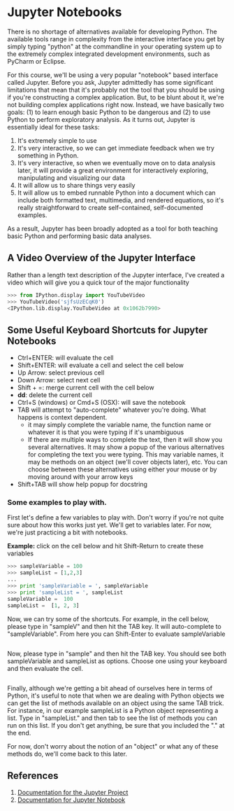 # Jupyter Notebooks

There is no shortage of alternatives available for developing Python. The available tools range in complexity from the interactive interface you get by simply typing "python" at the commandline in your operating system up to the extremely complex integrated development environments, such as PyCharm or Eclipse.

For this course, we'll be using a very popular "notebook" based interface called Jupyter. Before you ask, Jupyter admittedly has some significant limitations that mean that it's probably not the tool that you should be using if you're constructing a complex application. But, to be blunt about it, we're not building complex applications right now. Instead, we have basically two goals: (1) to learn enough basic Python to be dangerous and (2) to use Python to perform exploratory analysis. As it turns out, Jupyter is essentially ideal for these tasks:

1. It's extremely simple to use
2. It's very interactive, so we can get immediate feedback when we try something in Python.
3. It's very interactive, so when we eventually move on to data analysis later, it will provide a great environment for interactively exploring, manipulating and visualizing our data
4. It will allow us to share things very easily
5. It will allow us to embed runnable Python into a document which can include both formatted text, multimedia, and rendered equations, so it's really straightforward to create self-contained, self-documented examples.

As a result, Jupyter has been broadly adopted as a tool for both teaching basic Python and performing basic data analyses.

## A Video Overview of the Jupyter Interface
Rather than a length text description of the Jupyter interface, I've created a video which will give you a quick tour of the major functionality

```python
>>> from IPython.display import YouTubeVideo
>>> YouTubeVideo('sjfsUzECqK0')
<IPython.lib.display.YouTubeVideo at 0x1062b7990>
```

## Some Useful Keyboard Shortcuts for Jupyter Notebooks

- Ctrl+ENTER: will evaluate the cell
- Shift+ENTER: will evaluate a cell and select the cell below
- Up Arrow: select previous cell
- Down Arrow: select next cell
- Shift + =: merge current cell with the cell below
- **dd**: delete the current cell
- Ctrl+S (windows) or Cmd+S (OSX): will save the notebook
- TAB will attempt to "auto-complete" whatever you're doing. What happens is context dependent.
    - it may simply complete the variable name, the function name or whatever it is that you were typing if it's unambiguous
    - If there are multiple ways to complete the text, then it will show you several alternatives. It may show a popup of the various alternatives for completing the text you were typing. This may variable names, it may be methods on an object (we'll cover objects later), etc. You can choose between these alternatives using either your mouse or by moving around with your arrow keys
- Shift+TAB will show help popup for docstring

### Some examples to play with.

First let's define a few variables to play with. Don't worry if you're not quite sure about how this works just yet. We'll get to variables later. For now, we're just practicing a bit with notebooks.

**Example:** click on the cell below and hit Shift-Return to create these variables

```python
>>> sampleVariable = 100
>>> sampleList = [1,2,3]
...
>>> print 'sampleVariable = ', sampleVariable
>>> print 'sampleList = ', sampleList
sampleVariable =  100
sampleList =  [1, 2, 3]
```

Now, we can try some of the shortcuts. For example, in the cell below, please type in "sampleV" and then hit the TAB key. It will auto-complete to "sampleVariable". From here you can Shift-Enter to evaluate sampleVariable

```python

```

Now, please type in "sample" and then hit the TAB key. You should see both sampleVariable and sampleList as options. Choose one using your keyboard and then evaluate the cell.

```python

```

Finally, although we're getting a bit ahead of ourselves here in terms of Python, it's useful to note that when we are dealing with Python objects we can get the list of methods available on an object using the same TAB trick. For instance, in our example sampleList is a Python object representing a list. Type in "sampleList." and then tab to see the list of methods you can run on this list. If you don't get anything, be sure that you included the "." at the end.

For now, don't worry about the notion of an "object" or what any of these methods do, we'll come back to this later.

## References

1. [Documentation for the Jupyter Project](http://jupyter.readthedocs.org/en/latest)
2. [Documentation for Jupyter Notebook](http://jupyter-notebook.readthedocs.org/en/latest/notebook.html)
